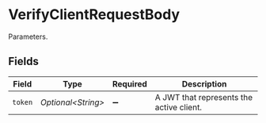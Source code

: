 # VerifyClientRequestBody

Parameters.


## Fields

| Field                                    | Type                                     | Required                                 | Description                              |
| ---------------------------------------- | ---------------------------------------- | ---------------------------------------- | ---------------------------------------- |
| `token`                                  | *Optional\<String>*                      | :heavy_minus_sign:                       | A JWT that represents the active client. |